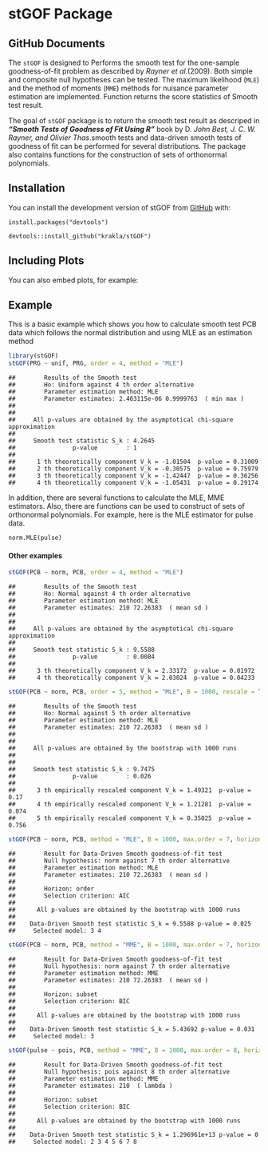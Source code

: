 stGOF Package
================

## GitHub Documents

The `stGOF` is designed to Performs the smooth test for the one-sample
goodness-of-fit problem as described by *Rayner et al*.(2009). Both
simple and composite null hypotheses can be tested. The maximum
likelihood (`MLE`) and the method of moments (`MME`) methods for
nuisance parameter estimation are implemented. Function returns the
score statistics of Smooth test result.

The goal of `stGOF` package is to return the smooth test result as
descriped in ***“Smooth Tests of Goodness of Fit Using R”*** book by D.
*John Best, J. C. W. Rayner, and Olivier Thas*.smooth tests and
data-driven smooth tests of goodness of fit can be performed for several
distributions. The package also contains functions for the construction
of sets of orthonormal polynomials.

## Installation

You can install the development version of stGOF from
[GitHub](https://github.com/krakla/stGOF) with:

`install.packages("devtools")`

`devtools::install_github("krakla/stGOF")`

## Including Plots

You can also embed plots, for example:

## Example

This is a basic example which shows you how to calculate smooth test PCB
data which follows the normal distribution and using MLE as an
estimation method

``` r
library(stGOF)
stGOF(PRG ~ unif, PRG, order = 4, method = "MLE")
```

    ##        Results of the Smooth test
    ##        Ho: Uniform against 4 th order alternative
    ##        Parameter estimation method: MLE 
    ##        Parameter estimates: 2.463115e-06 0.9999763  ( min max )
    ## 
    ## 
    ##     All p-values are obtained by the asymptotical chi-square approximation 
    ## 
    ##     Smooth test statistic S_k : 4.2645 
    ##                p-value        : 1 
    ## 
    ##      1 th theoretically component V_k = -1.01504  p-value = 0.31009 
    ##      2 th theoretically component V_k = -0.30575  p-value = 0.75979 
    ##      3 th theoretically component V_k = -1.42447  p-value = 0.36256 
    ##      4 th theoretically component V_k = -1.05431  p-value = 0.29174

In addition, there are several functions to calculate the MLE, MME
estimators. Also, there are functions can be used to construct of sets
of orthonormal polynomials. For example, here is the MLE estimator for
pulse data.

`norm.MLE(pulse)`

#### Other examples

``` r
stGOF(PCB ~ norm, PCB, order = 4, method = "MLE")
```

    ##        Results of the Smooth test
    ##        Ho: Normal against 4 th order alternative
    ##        Parameter estimation method: MLE 
    ##        Parameter estimates: 210 72.26383  ( mean sd )
    ## 
    ## 
    ##     All p-values are obtained by the asymptotical chi-square approximation 
    ## 
    ##     Smooth test statistic S_k : 9.5588 
    ##                p-value        : 0.0084 
    ## 
    ##      3 th theoretically component V_k = 2.33172  p-value = 0.01972 
    ##      4 th theoretically component V_k = 2.03024  p-value = 0.04233

``` r
stGOF(PCB ~ norm, PCB, order = 5, method = "MLE", B = 1000, rescale = T)
```

    ##        Results of the Smooth test
    ##        Ho: Normal against 5 th order alternative
    ##        Parameter estimation method: MLE 
    ##        Parameter estimates: 210 72.26383  ( mean sd )
    ## 
    ## 
    ##     All p-values are obtained by the bootstrap with 1000 runs
    ## 
    ## 
    ##     Smooth test statistic S_k : 9.7475 
    ##                p-value        : 0.026 
    ## 
    ##      3 th empirically rescaled component V_k = 1.49321  p-value = 0.17 
    ##      4 th empirically rescaled component V_k = 1.21281  p-value = 0.074 
    ##      5 th empirically rescaled component V_k = 0.35025  p-value = 0.756

``` r
stGOF(PCB ~ norm, PCB, method = "MLE", B = 1000, max.order = 7, horizon="order", criterion="AIC")
```

    ##        Result for Data-Driven Smooth goodness-of-fit test
    ##        Null hypothesis: norm against 7 th order alternative
    ##        Parameter estimation method: MLE 
    ##        Parameter estimates: 210 72.26383  ( mean sd )
    ## 
    ##        Horizon: order 
    ##        Selection criterion: AIC 
    ## 
    ##      All p-values are obtained by the bootstrap with 1000 runs
    ## 
    ##    Data-Driven Smooth test statistic S_k = 9.5588 p-value = 0.025 
    ##     Selected model: 3 4

``` r
stGOF(PCB ~ norm, PCB, method = "MME", B = 1000, max.order = 7, horizon="subset", criterion="BIC")
```

    ##        Result for Data-Driven Smooth goodness-of-fit test
    ##        Null hypothesis: norm against 7 th order alternative
    ##        Parameter estimation method: MME 
    ##        Parameter estimates: 210 72.26383  ( mean sd )
    ## 
    ##        Horizon: subset 
    ##        Selection criterion: BIC 
    ## 
    ##      All p-values are obtained by the bootstrap with 1000 runs
    ## 
    ##    Data-Driven Smooth test statistic S_k = 5.43692 p-value = 0.031 
    ##     Selected model: 3

``` r
stGOF(pulse ~ pois, PCB, method = "MME", B = 1000, max.order = 8, horizon="subset", criterion="BIC")
```

    ##        Result for Data-Driven Smooth goodness-of-fit test
    ##        Null hypothesis: pois against 8 th order alternative
    ##        Parameter estimation method: MME 
    ##        Parameter estimates: 210  ( lambda )
    ## 
    ##        Horizon: subset 
    ##        Selection criterion: BIC 
    ## 
    ##      All p-values are obtained by the bootstrap with 1000 runs
    ## 
    ##    Data-Driven Smooth test statistic S_k = 1.296961e+13 p-value = 0 
    ##     Selected model: 2 3 4 5 6 7 8
